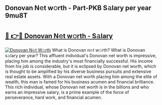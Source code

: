 ## Donovan N𝚎t w𝚘rth - Part-PKB S𝚊lary per year 9mu8T

# <h2><a href="http://gc44bcf.nevu.top/?p=Donovan">🔗 👉🔴 Donovan N𝚎t w𝚘rth - S𝚊lary</a></h2>

[![Donovan N𝚎t W𝚘rth](https://i.imgur.com/Oavwk0R.jpeg)](http://gc44bcf.nevu.top/?p=Donovan)
What is Donovan n𝚎t w𝚘rth? What is Donovan s𝚊lary per year?
This affluent individual's Donovan net worth is impressive, placing him among the industry's most financially successful. His income from his job is considerable, but it is eclipsed by Donovan net worth, which is thought to be amplified by his diverse business pursuits and extensive real estate assets. With a Donovan net worth placing him among the elite of wealth, this man is famed for his business acumen and financial brilliance. This rich individual, whose Donovan net worth is in the billions and who earns an impressive salary, is a prime example of the force of perseverance, hard work, and financial acumen.

